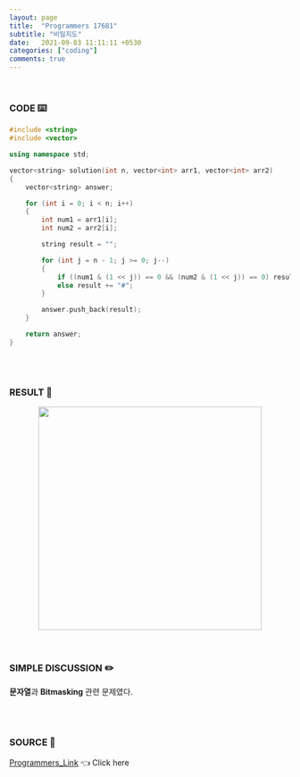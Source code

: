 ```yaml
---
layout: page
title:  "Programmers 17681"
subtitle: "비밀지도"
date:   2021-09-03 11:11:11 +0530
categories: ["coding"]
comments: true
---
```


<br>

### CODE ⌨️

```c++
#include <string>
#include <vector>

using namespace std;

vector<string> solution(int n, vector<int> arr1, vector<int> arr2)
{
	vector<string> answer;

	for (int i = 0; i < n; i++)
	{
		int num1 = arr1[i];
		int num2 = arr2[i];

		string result = "";

		for (int j = n - 1; j >= 0; j--)
		{
			if ((num1 & (1 << j)) == 0 && (num2 & (1 << j)) == 0) result += " ";
			else result += "#";
		}

		answer.push_back(result);
	}

	return answer;
}
```  

<br>
<br>

### RESULT 💛

<img src="{{ '/assets/programmers/p17681r.jpg' }}" style="width: 400px; height: auto; margin-left: auto; margin-right: auto; display: block;">  

<br>
<br>

### SIMPLE DISCUSSION ✏️

**문자열**과 **Bitmasking** 관련 문제였다.  

<br>
<br>

### SOURCE 💎

[Programmers_Link][link] 👈 Click here  

<br>
<br>
<br>

<script src="https://utteranc.es/client.js"
        repo="DCherish/DCherish.github.io"
        issue-term="pathname"
        theme="boxy-light"
        crossorigin="anonymous"
        async>
</script>

[link]: https://programmers.co.kr/learn/courses/30/lessons/17681